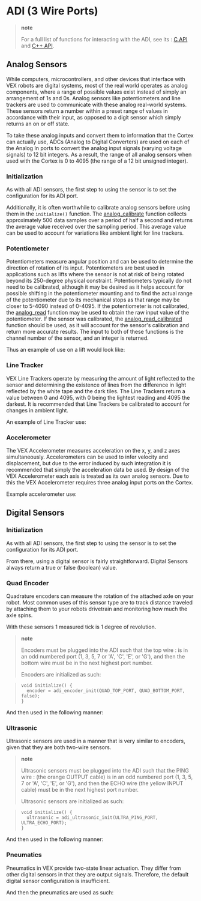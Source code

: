 # ADI (3 Wire Ports)

> **note**
>
> For a full list of functions for interacting with the ADI, see its
> : [C API](../../api/c/adi.html) and [C++
> API](../../api/cpp/adi.html).

## Analog Sensors

While computers, microcontrollers, and other devices that interface with
VEX robots are digital systems, most of the real world operates as
analog components, where a range of possible values exist instead of
simply an arrangement of 1s and 0s. Analog sensors like potentiometers
and line trackers are used to communicate with these analog real-world
systems. These sensors return a number within a preset range of values
in accordance with their input, as opposed to a digit sensor which
simply returns an on or off state.

To take these analog inputs and convert them to information that the
Cortex can actually use, ADCs (Analog to Digital Converters) are used on
each of the Analog In ports to convert the analog input signals (varying
voltage signals) to 12 bit integers. As a result, the range of all
analog sensors when used with the Cortex is 0 to 4095 (the range of a 12
bit unsigned integer).

### Initialization

As with all ADI sensors, the first step to using the sensor is to set
the configuration for its ADI port.

Additionally, it is often worthwhile to calibrate analog sensors before
using them in the `initialize()` function. The
[analog_calibrate](../../api/c/adi.html#adi-analog-calibrate) function
collects approximately 500 data samples over a period of half a second
and returns the average value received over the sampling period. This
average value can be used to account for variations like ambient light
for line trackers.

### Potentiometer

Potentiometers measure angular position and can be used to determine the
direction of rotation of its input. Potentiometers are best used in
applications such as lifts where the sensor is not at risk of being
rotated beyond its 250-degree physical constraint. Potentiometers
typically do not need to be calibrated, although it may be desired as it
helps account for possible shifting in the potentiometer mounting and to
find the actual range of the potentiometer due to its mechanical stops
as that range may be closer to 5-4090 instead of 0-4095. If the
potentiometer is not calibrated, the
[analog_read](../../api/c/adi.html#adi-analog-read) function may be
used to obtain the raw input value of the potentiometer. If the sensor
was calibrated, the
[analog_read_calibrated](../../api/c/adi.html#adi-analog-read-calibrated)
function should be used, as it will account for the sensor's calibration
and return more accurate results. The input to both of these functions
is the channel number of the sensor, and an integer is returned.

Thus an example of use on a lift would look like:

### Line Tracker

VEX Line Trackers operate by measuring the amount of light reflected to
the sensor and determining the existence of lines from the difference in
light reflected by the white tape and the dark tiles. The Line Trackers
return a value between 0 and 4095, with 0 being the lightest reading and
4095 the darkest. It is recommended that Line Trackers be calibrated to
account for changes in ambient light.

An example of Line Tracker use:

### Accelerometer

The VEX Accelerometer measures acceleration on the x, y, and z axes
simultaneously. Accelerometers can be used to infer velocity and
displacement, but due to the error induced by such integration it is
recommended that simply the acceleration data be used. By design of the
VEX Accelerometer each axis is treated as its own analog sensors. Due to
this the VEX Accelerometer requires three analog input ports on the
Cortex.

Example accelerometer use:

## Digital Sensors

### Initialization

As with all ADI sensors, the first step to using the sensor is to set
the configuration for its ADI port.

From there, using a digital sensor is fairly straightforward. Digital
Sensors always return a true or false (boolean) value.

### Quad Encoder

Quadrature encoders can measure the rotation of the attached axle on
your robot. Most common uses of this sensor type are to track distance
traveled by attaching them to your robots drivetrain and monitoring how
much the axle spins.

With these sensors 1 measured tick is 1 degree of revolution.

> **note**
>
> Encoders must be plugged into the ADI such that the top wire
> : is in an odd numbered port (1, 3, 5, 7 or 'A', 'C', 'E', or 'G'),
> and then the bottom wire must be in the next highest port number.
>
> Encoders are initialized as such:

> ```{.sourceCode .c}
> void initialize() {
>   encoder = adi_encoder_init(QUAD_TOP_PORT, QUAD_BOTTOM_PORT, false);
> }
> ```

And then used in the following manner:

### Ultrasonic

Ultrasonic sensors are used in a manner that is very similar to
encoders, given that they are both two-wire sensors.

> **note**
>
> Ultrasonic sensors must be plugged into the ADI such that the PING wire
> : (the orange OUTPUT cable) is in an odd numbered port (1, 3, 5, 7
> or 'A', 'C', 'E', or 'G'), and then the ECHO wire (the yellow
> INPUT cable) must be in the next highest port number.
>
> Ultrasonic sensors are initialized as such:

> ```{.sourceCode .c}
> void initialize() {
>   ultrasonic = adi_ultrasonic_init(ULTRA_PING_PORT, ULTRA_ECHO_PORT);
> }
> ```

And then used in the following manner:

### Pneumatics

Pneumatics in VEX provide two-state linear actuation. They differ from
other digital sensors in that they are output signals. Therefore, the
default digital sensor configuration is insufficient.

And then the pneumatics are used as such:

